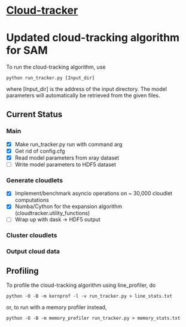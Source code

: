 [Cloud-tracker](https://github.com/lorenghoh/cloud-tracker "cloud-tracker")
==============

# Updated cloud-tracking algorithm for SAM #
To run the cloud-tracking algorithm, use 

    python run_tracker.py [Input_dir]

where [Input_dir] is the address of the input directory. The model parameters will automatically be retrieved from the given files. 

## Current Status ##

### Main ###
- [x] Make run_tracker.py run with command arg
- [x] Get rid of config.cfg 
- [x] Read model parameters from xray dataset
- [ ] Write model parameters to HDF5 dataset

### Generate cloudlets ###
- [x] Implement/benchmark asyncio operations on ~ 30,000 cloudlet computations
- [x] Numba/Cython for the expansion algorithm (cloudtracker.utility_functions)
- [ ] Wrap up with dask -> HDF5 output

### Cluster cloudlets ###

### Output cloud data ###

## Profiling ##
To profile the cloud-tracking algorithm using line_profiler, do
	
	python -O -B -m kernprof -l -v run_tracker.py > line_stats.txt

or, to run with a memory profiler instead,	

	python -O -B -m memory_profiler run_tracker.py > memory_stats.txt
